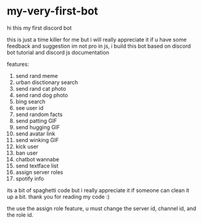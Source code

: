 # my-very-first-bot
hi
this my first discord bot

this is just a time killer for me
but i will really appreciate it if u have some feedback and suggestion
im not pro in js, i build this bot based on discord bot tutorial and discord js documentation

features:
1. send rand meme
2. urban disctionary search
3. send rand cat photo
4. send rand dog photo
5. bing search
6. see user id
7. send random facts
8. send patting GIF
9. send hugging GIF
10. send avatar link
11. send winking GIF
12. kick user
13. ban user
14. chatbot wannabe
15. send textface list
16. assign server roles
17. spotify info


its a bit of spaghetti code but i really appreciate it if someone can clean it up a bit.
thank you for reading my code :)

the use the assign role feature, u must change the server id, channel id, and the role id. 
